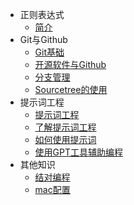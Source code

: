 

* 正则表达式
    * [简介](regular/1-简介.md)
* Git与Github
    * [Git基础](git/01-简介.md)
    * [开源软件与Github](git/02-github.md)
    * [分支管理](git/03-分支.md)
    * [Sourcetree的使用](git/04-sourcetree.md)
* 提示词工程
    * [提示词工程](prompt/1-简介.md)
    * [了解提示词工程](prompt/2-概念.md)
    * [如何使用提示词](prompt/3-使用.md)
    * [使用GPT工具辅助编程](prompt/4-编程.md)
* 其他知识
    * [结对编程](others/结对编程.md)
    * [mac配置](others/mac配置.md)
    





